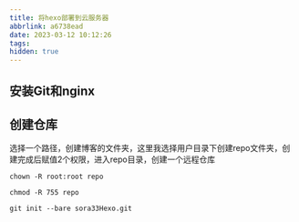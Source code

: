 ```yaml
---
title: 将hexo部署到云服务器
abbrlink: a6738ead
date: 2023-03-12 10:12:26
tags:
hidden: true
---
```


## 安装Git和nginx



## 创建仓库

选择一个路径，创建博客的文件夹，这里我选择用户目录下创建repo文件夹，创建完成后赋值2个权限，进入repo目录，创建一个远程仓库

```shell
chown -R root:root repo

chmod -R 755 repo

git init --bare sora33Hexo.git
```

